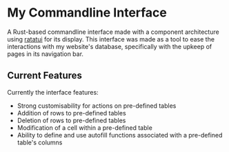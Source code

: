 # My Commandline Interface

A Rust-based commandline interface made with a component architecture using [ratatui](https://ratatui.rs/) for its display.
This interface was made as a tool to ease the interactions with my website's database, specifically with the upkeep of pages in its navigation bar.

## Current Features

Currently the interface features:

- Strong customisability for actions on pre-defined tables
- Addition of rows to pre-defined tables
- Deletion of rows to pre-defined tables
- Modification of a cell within a pre-defined table
- Ability to define and use autofill functions associated with a pre-defined table's columns
